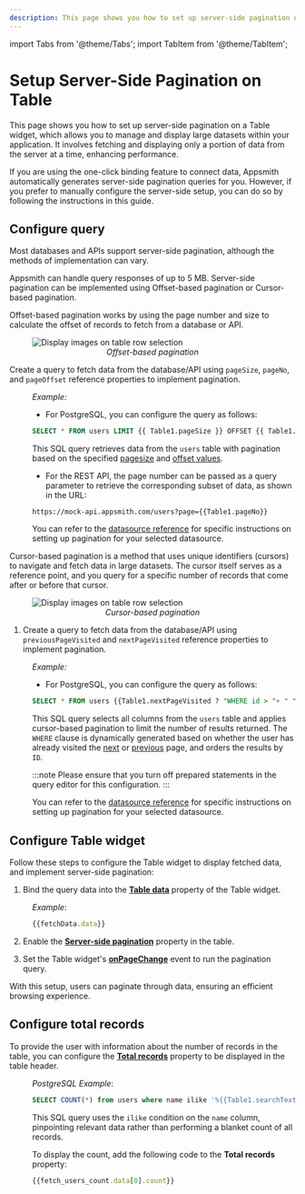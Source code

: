 ```yaml
---
description: This page shows you how to set up server-side pagination on a Table widget, which allows you to manage and display large datasets within your application.
---
```

import Tabs from '@theme/Tabs';
import TabItem from '@theme/TabItem';


# Setup Server-Side Pagination on Table


This page shows you how to set up server-side pagination on a Table widget, which allows you to manage and display large datasets within your application. It involves fetching and displaying only a portion of data from the server at a time, enhancing performance.

 If you are using the one-click binding feature to connect data, Appsmith automatically generates server-side pagination queries for you. However, if you prefer to manually configure the server-side setup, you can do so by following the instructions in this guide.

<VideoEmbed host="youtube" videoId="9_uqwm4M4Yg" title="Server-side Pagination on Table" caption="Server-side Pagination on Table"/>



## Configure query


Most databases and APIs support server-side pagination, although the methods of implementation can vary.


Appsmith can handle query responses of up to 5 MB. Server-side pagination can be implemented using Offset-based pagination or Cursor-based pagination.


<Tabs queryString="current-edition">
<TabItem label="Offset-based pagination" value="Offset_edition">




Offset-based pagination works by using the page number and size to calculate the offset of records to fetch from a database or API.

<figure>
<img src="/img/off-set.gif" style= {{width:"700px", height:"auto"}} alt="Display images on table row selection"/>
<figcaption align = "center"><i>Offset-based pagination</i></figcaption>
</figure>


Create a query to fetch data from the database/API using `pageSize`, `pageNo`, and `pageOffset` reference properties to implement pagination.


<dd>


*Example:*


* For PostgreSQL, you can configure the query as follows:


```sql
SELECT * FROM users LIMIT {{ Table1.pageSize }} OFFSET {{ Table1.pageOffset }};
```

This SQL query retrieves data from the `users` table with pagination based on the specified [pagesize](/reference/widgets/table#pagesize-number) and [offset values](/reference/widgets/table#pageoffset-number).



* For the REST API, the page number can be passed as a query parameter to retrieve the corresponding subset of data, as shown in the URL:


```
https://mock-api.appsmith.com/users?page={{Table1.pageNo}}
```


You can refer to the [datasource reference](/connect-data/reference) for specific instructions on setting up pagination for your selected datasource.


</dd>

</TabItem>


<TabItem value="Cursor" label="Cursor-based-pagination">

Cursor-based pagination is a method that uses unique identifiers (cursors) to navigate and fetch data in large datasets. The cursor itself serves as a reference point, and you query for a specific number of records that come after or before that cursor. 

<figure>
<img src="/img/cursor.gif" style= {{width:"700px", height:"auto"}} alt="Display images on table row selection"/>
<figcaption align = "center"><i>Cursor-based pagination</i></figcaption>
</figure>


1. Create a query to fetch data from the database/API using `previousPageVisited` and `nextPageVisited` reference properties to implement pagination.

<dd>


*Example:*


* For PostgreSQL, you can configure the query as follows:


```sql
SELECT * FROM users {{Table1.nextPageVisited ? "WHERE id > "+ " "+ Table1.tableData[Table1.tableData.length-1]["id"] : Table1.previousPageVisited ? "WHERE id <"+ " "+ Table1.tableData[0]["id"] : "" }} ORDER BY id LIMIT {{Table1.pageSize}} ;
```

This SQL query selects all columns from the `users` table and applies cursor-based pagination to limit the number of results returned. The `WHERE` clause is dynamically generated based on whether the user has already visited the [next](/reference/widgets/table#nextpagevisited-boolean) or [previous](/reference/widgets/table#previouspagevisited-boolean) page, and orders the results by `ID`.

:::note
Please ensure that you turn off prepared statements in the query editor for this configuration.
:::

You can refer to the [datasource reference](/connect-data/reference) for specific instructions on setting up pagination for your selected datasource.


</dd>


</TabItem>
</Tabs>


## Configure Table widget

Follow these steps to configure the Table widget to display fetched data, and implement server-side pagination:

1. Bind the query data into the [**Table data**](/reference/widgets/table#table-data-arrayobject) property of the Table widget.

<dd>

*Example*: 

```js
{{fetchData.data}}
```

</dd>

2. Enable the [**Server-side pagination**](/reference/widgets/table#server-side-pagination-boolean) property in the table.


3. Set the Table widget's [**onPageChange**](/reference/widgets/table#onpagechange) event to run the pagination query.

With this setup, users can paginate through data, ensuring an efficient browsing experience.

## Configure total records

To provide the user with information about the number of records in the table, you can configure the [**Total records**](/reference/widgets/table#total-records-number) property to be displayed in the table header. 


<dd>

*PostgreSQL Example*:

```sql
SELECT COUNT(*) from users where name ilike '%{{Table1.searchText}}%';
```

This SQL query uses the `ilike` condition on the `name` column, pinpointing relevant data rather than performing a blanket count of all records.

To display the count, add the following code to the **Total records** property:

```js
{{fetch_users_count.data[0].count}}
```
</dd>









